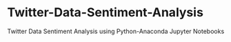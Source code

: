 # Twitter-Data-Sentiment-Analysis
Twitter Data Sentiment Analysis using Python-Anaconda Jupyter Notebooks
